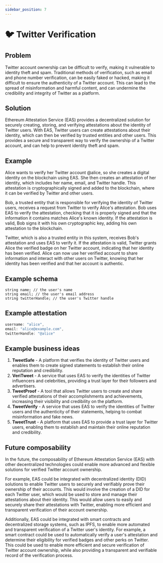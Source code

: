 ```yaml
---
sidebar_position: 7
---
```


# 🐦 Twitter Verification

## Problem
Twitter account ownership can be difficult to verify, making it vulnerable to identity theft and spam. Traditional methods of verification, such as email and phone number verification, can be easily faked or hacked, making it difficult to ensure the authenticity of a Twitter account. This can lead to the spread of misinformation and harmful content, and can undermine the credibility and integrity of Twitter as a platform.

## Solution
Ethereum Attestation Service (EAS) provides a decentralized solution for securely creating, storing, and verifying attestations about the identity of Twitter users. With EAS, Twitter users can create attestations about their identity, which can then be verified by trusted entities and other users. This provides a secure and transparent way to verify the ownership of a Twitter account, and can help to prevent identity theft and spam.

## Example
Alice wants to verify her Twitter account @alice, so she creates a digital identity on the blockchain using EAS. She then creates an attestation of her identity, which includes her name, email, and Twitter handle. This attestation is cryptographically signed and added to the blockchain, where it can be verified by Twitter and other users.

Bob, a trusted entity that is responsible for verifying the identity of Twitter users, receives a request from Twitter to verify Alice's attestation. Bob uses EAS to verify the attestation, checking that it is properly signed and that the information it contains matches Alice's known identity. If the attestation is valid, Bob signs it with his own cryptographic key, adding his own attestation to the blockchain.

Twitter, which is also a trusted entity in this system, receives Bob's attestation and uses EAS to verify it. If the attestation is valid, Twitter grants Alice the verified badge on her Twitter account, indicating that her identity has been verified. Alice can now use her verified account to share information and interact with other users on Twitter, knowing that her identity has been verified and that her account is authentic.

## Example schema 
``` 
string name; // the user's name
string email; // the user's email address
string twitterHandle; // the user's Twitter handle

```

## Example attestation
``` jsx
username: "alice",
email: "alice@example.com",
twitterHandle: "@alice"
```

## Example business ideas
1. **TweetSafe** - A platform that verifies the identity of Twitter users and enables them to create signed statements to establish their online reputation and credibility.
2. **VeriTweet** - A service that uses EAS to verify the identities of Twitter influencers and celebrities, providing a trust layer for their followers and advertisers.
3. **TweetProof** - A tool that allows Twitter users to create and share verified attestations of their accomplishments and achievements, increasing their visibility and credibility on the platform.
4. **TweetVerify** - A service that uses EAS to verify the identities of Twitter users and the authenticity of their statements, helping to combat misinformation and fake news.
5. **TweetTrust** - A platform that uses EAS to provide a trust layer for Twitter users, enabling them to establish and maintain their online reputation and credibility.


## Future composability
In the future, the composability of Ethereum Attestation Service (EAS) with other decentralized technologies could enable more advanced and flexible solutions for verified Twitter account ownership.

For example, EAS could be integrated with decentralized identity (DID) solutions to enable Twitter users to securely and verifiably prove their ownership of their accounts. This would involve the creation of a DID for each Twitter user, which would be used to store and manage their attestations about their identity. This would allow users to easily and securely share their attestations with Twitter, enabling more efficient and transparent verification of their account ownership.

Additionally, EAS could be integrated with smart contracts and decentralized storage systems, such as IPFS, to enable more automated and transparent verification of a Twitter user's identity. For example, a smart contract could be used to automatically verify a user's attestation and determine their eligibility for verified badges and other perks on Twitter. This could be used to enable more efficient and secure verification of Twitter account ownership, while also providing a transparent and verifiable record of the verification process.